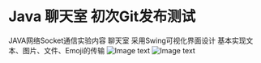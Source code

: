 # Java 聊天室 初次Git发布测试
JAVA网络Socket通信实验内容 聊天室
采用Swing可视化界面设计 基本实现文本、图片、文件、Emoji的传输
![Image text](https://github.com/WangJerry666/ChatRoom/blob/master/src/%E6%88%AA%E5%9B%BE1.png)
![Image text](https://github.com/WangJerry666/ChatRoom/blob/master/src/%E6%88%AA%E5%9B%BE2.png)
